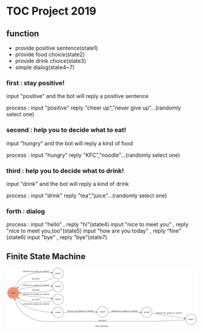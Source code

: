 # TOC Project 2019


## function
* provide positive sentence(state1)
* provide food choice(state2)
* provide drink choice(state3)
* simple dialog(state4~7)

### first : stay positive!
input "positive" and the bot will reply a positive sentence

process : input "positive"
          reply "cheer up","never give up"...(randomly select one)

### second : help you to decide what to eat!
input "hungry" and the bot will reply a kind of food

process : input "hungry"
          reply "KFC","noodle"...(randomly select one)

### third : help you to decide what to drink!
input "drink" and the bot will reply a kind of drink

process : input "drink"
	  reply "tea","juice"...(randomly select one)

### forth : dialog
process : input "hello" , reply "hi"(state4)
	  input "nice to meet you" , reply "nice to meet you,too"(state5)
	  input "how are you today" , reply "fine"(state6)
	  input "bye" , reply "bye"(state7)

## Finite State Machine
![fsm](./img/show.png)


